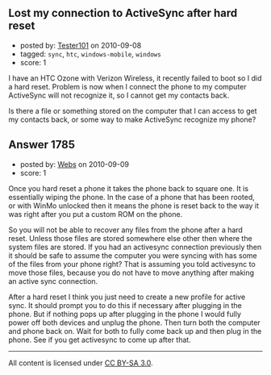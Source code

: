 ## Lost my connection to ActiveSync after hard reset

- posted by: [Tester101](https://stackexchange.com/users/-1/388-tester101) on 2010-09-08
- tagged: `sync`, `htc`, `windows-mobile`, `windows`
- score: 1

<p>I have an HTC Ozone with Verizon Wireless, it recently failed to boot so I did a hard reset.  Problem is now when I connect the phone to my computer ActiveSync will not recognize it, so I cannot get my contacts back.</p>

<p>Is there a file or something stored on the computer that I can access to get my contacts back, or some way to make ActiveSync recognize my phone?</p>



## Answer 1785

- posted by: [Webs](https://stackexchange.com/users/-1/904-webs) on 2010-09-09
- score: 1

<p>Once you hard reset a phone it takes the phone back to square one. It is essentially wiping the phone. In the case of a phone that has been rooted, or with WinMo unlocked then it means the phone is reset back to the way it was right after you put a custom ROM on the phone.</p>

<p>So you will not be able to recover any files from the phone after a hard reset. Unless those files are stored somewhere else other then where the system files are stored. If you had an activesync connection previously then it should be safe to assume the computer you were syncing with has some of the files from your phone right? That is assuming you told activesync to move those files, because you do not have to move anything after making an active sync connection.</p>

<p>After a hard reset I think you just need to create a new profile for active sync. It should prompt you to do this if necessary after plugging in the phone. But if nothing pops up after plugging in the phone I would fully power off both devices and unplug the phone. Then turn both the computer and phone back on. Wait for both to fully come back up and then plug in the phone. See if you get activesync to come up after that.</p>




---

All content is licensed under [CC BY-SA 3.0](https://creativecommons.org/licenses/by-sa/3.0/).
